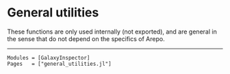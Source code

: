 # General utilities

These functions are only used internally (not exported), and are general in the sense that do not depend on the specifics of Arepo.

---

```@autodocs
Modules = [GalaxyInspector]
Pages   = ["general_utilities.jl"]
```

